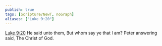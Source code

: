 ```yaml
---
publish: true
tags: [Scripture/NewT, noGraph]
aliases: ["Luke 9:20"]
---
```

[Luke 9:20](https://churchofjesuschrist.org/study/scriptures/nt/luke/9?lang=eng&id=p20#p20) He said unto them, But whom say ye that I am? Peter answering said, The Christ of God.
